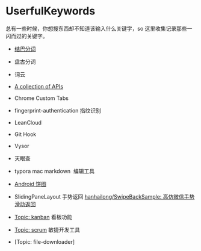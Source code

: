 # UserfulKeywords
总有一些时候，你想搜东西却不知道该输入什么关键字，so 这里收集记录那些一闪而过的关键字。

* [结巴分词](https://github.com/fxsjy/jieba)
* 盘古分词
* 词云

* [ A collection of APIs](https://github.com/TonnyL/Awesome_APIs)
* Chrome Custom Tabs

* fingerprint-authentication 指纹识别

* LeanCloud

* Git Hook
* Vysor

* 天眼查
* typora mac markdown  编辑工具

* [Android 饼图](https://github.com/razerdp/AnimatedPieView)
* SlidingPaneLayout 手势返回 [hanhailong/SwipeBackSample: 高仿微信手势滑动返回](https://github.com/hanhailong/SwipeBackSample)

* [Topic: kanban](https://github.com/topics/kanban) 看板功能
* [Topic: scrum](https://github.com/topics/scrum) 敏捷开发工具
* [Topic: file-downloader]
